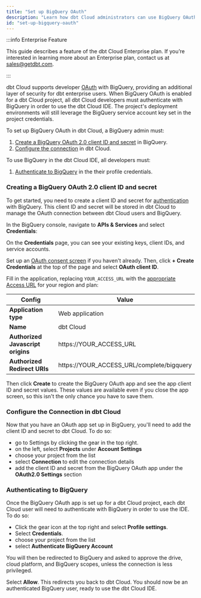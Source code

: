 ```yaml
---
title: "Set up BigQuery OAuth"
description: "Learn how dbt Cloud administrators can use BigQuery OAuth to control access in a dbt Cloud account"
id: "set-up-bigquery-oauth"
---
```


:::info Enterprise Feature

This guide describes a feature of the dbt Cloud Enterprise plan. If you’re interested in learning more about an Enterprise plan, contact us at sales@getdbt.com.

:::


dbt Cloud supports developer [OAuth](https://cloud.google.com/bigquery/docs/authentication) with BigQuery, providing an additional layer of security for dbt enterprise users. When BigQuery OAuth is enabled for a dbt Cloud project, all dbt Cloud developers must authenticate with BigQuery in order to use the dbt Cloud IDE. The project's deployment environments will still leverage the BigQuery service account key set in the project credentials.


To set up BigQuery OAuth in dbt Cloud, a BigQuery admin must:
1. [Create a BigQuery OAuth 2.0 client ID and secret](#creating-a-bigquery-oauth-20-client-id-and-secret) in BigQuery.
2. [Configure the connection](#configure-the-connection-in-dbt-cloud) in dbt Cloud.

To use BigQuery in the dbt Cloud IDE, all developers must:
1. [Authenticate to BigQuery](#authenticating-to-bigquery) in the their profile credentials.


### Creating a BigQuery OAuth 2.0 client ID and secret
To get started, you need to create a client ID and secret for [authentication](https://cloud.google.com/bigquery/docs/authentication) with BigQuery. This client ID and secret will be stored in dbt Cloud to manage the OAuth connection between dbt Cloud users and BigQuery.

In the BigQuery console, navigate to **APIs & Services** and select **Credentials**:

<Lightbox src="/img/docs/dbt-cloud/using-dbt-cloud/dbt-cloud-enterprise/BQ-auth/BQ-nav.gif" title="BigQuery navigation to credentials" />

On the **Credentials** page, you can see your existing keys, client IDs, and service accounts.

Set up an [OAuth consent screen](https://support.google.com/cloud/answer/6158849) if you haven't already. Then, click **+ Create Credentials** at the top of the page and select **OAuth client ID**.

Fill in the application, replacing `YOUR_ACCESS_URL` with the [appropriate Access URL](/docs/cloud/about-cloud/regions-ip-addresses) for your region and plan:

| Config | Value |
| ------ | ----- |
| **Application type** | Web application |
| **Name** | dbt Cloud |
| **Authorized Javascript origins** | https://YOUR_ACCESS_URL |
| **Authorized Redirect URIs** | https://YOUR_ACCESS_URL/complete/bigquery |


Then click **Create** to create the BigQuery OAuth app and see the app client ID and secret values. These values are available even if you close the app screen, so this isn't the only chance you have to save them.

<Lightbox src="/img/docs/dbt-cloud/using-dbt-cloud/dbt-cloud-enterprise/BQ-auth/bq-oauth-app.gif" title="Creating an OAuth app in BigQuery" />



### Configure the Connection in dbt Cloud
Now that you have an OAuth app set up in BigQuery, you'll need to add the client ID and secret to dbt Cloud. To do so:
 - go to Settings by clicking the gear in the top right.
 - on the left, select **Projects** under **Account Settings**
 - choose your project from the list
 - select **Connection** to edit the connection details
 - add the client ID and secret from the BigQuery OAuth app under the **OAuth2.0 Settings** section


<Lightbox src="/img/docs/dbt-cloud/using-dbt-cloud/dbt-cloud-enterprise/BQ-auth/dbt-cloud-bq-id-secret.gif" title="Adding BigQuery OAuth application client ID and secret to dbt Cloud" />

### Authenticating to BigQuery
Once the BigQuery OAuth app is set up for a dbt Cloud project, each dbt Cloud user will need to authenticate with BigQuery in order to use the IDE. To do so:

- Click the gear icon at the top right and select **Profile settings**.
- Select **Credentials**.
- choose your project from the list
- select **Authenticate BigQuery Account**
<Lightbox src="/img/docs/dbt-cloud/using-dbt-cloud/dbt-cloud-enterprise/developer-bq-auth.gif" title="Authenticating to BigQuery" />

You will then be redirected to BigQuery and asked to approve the drive, cloud platform, and BigQuery scopes, unless the connection is less privileged.
<Lightbox src="/img/docs/dbt-cloud/using-dbt-cloud/dbt-cloud-enterprise/BQ-auth/BQ-access.png" title="BigQuery access request" />

Select **Allow**. This redirects you back to dbt Cloud. You should now be an authenticated BigQuery user, ready to use the dbt Cloud IDE.
